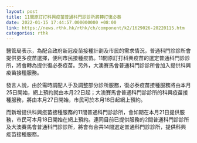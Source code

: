 ```yaml
---
layout: post
title: 11間原訂打科興疫苗普通科門診診所將轉打復必泰
date: 2022-01-15 17:44:57.000000000 +08:00
link: https://news.rthk.hk/rthk/ch/component/k2/1629026-20220115.htm
categories: rthk
---
```


醫管局表示，為配合政府新冠疫苗接種計劃及市民的需求情況，普通科門診診所會提供更多疫苗選擇，便利市民接種疫苗。11間原訂打科興疫苗的選定普通科門診診所，將會轉為提供復必泰疫苗。另外，大澳賽馬會普通科門診診所會加入提供科興疫苗接種服務。

發言人說，由於需時調配人手及調整部分診所服務，復必泰疫苗接種服務將由本月25日開始，網上預約就由本月22日起；大澳賽馬會普通科門診診所的科興疫苗接種服務，將由本月27日開始，市民可於本月18日起網上預約。
 
而新增提供科興疫苗接種服務的11間普通科門診診所，會如期在本月21日提供服務，市民可本月18日開始在網上預約。連同目前已提供服務的2間普通科門診診所及大澳賽馬會普通科門診診所，將會有合共14間選定普通科門診診所，提供科興疫苗接種服務。
